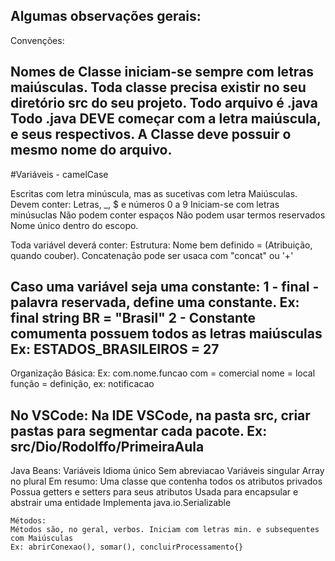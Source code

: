 Algumas observações gerais:
--
Convenções:

Nomes de Classe iniciam-se sempre com letras maiúsculas.
Toda classe precisa existir no seu diretório src do seu projeto.
Todo arquivo é .java
Todo .java DEVE começar com a letra maiúscula, e seus respectivos.
A Classe deve possuir o mesmo nome do arquivo.
--
#Variáveis - camelCase

Escritas com letra minúscula, mas as sucetivas com letra Maiúsculas.
Devem conter: Letras, _, $ e números 0 a 9
Iniciam-se com letras minúsuclas
Não podem conter espaços
Não podem usar termos reservados
Nome único dentro do escopo.

Toda variável deverá conter:
Estrutura: Nome bem definido = (Atribuição, quando couber).
Concatenação pode ser usaca com "concat" ou '+'

Caso uma variável seja uma constante:
1 - final - palavra reservada, define uma constante. Ex: final string BR = "Brasil"
2 - Constante comumenta possuem todos as letras maiúsculas Ex: ESTADOS_BRASILEIROS = 27
--
Organização Básica:
Ex: com.nome.funcao
com = comercial
nome = local
função = definição, ex: notificacao

No VSCode:
Na IDE VSCode, na pasta src, criar pastas para segmentar cada pacote.
Ex: src/Dio/Rodolffo/PrimeiraAula
--
Java Beans:
    Variáveis
    Idioma único
    Sem abreviacao
    Variáveis singular
    Array no plural
    Em resumo:
        Uma classe que contenha todos os atributos privados
        Possua getters e setters para seus atributos
        Usada para encapsular e abstrair uma entidade
        Implementa java.io.Serializable
    
    Métodos:
    Métodos são, no geral, verbos. Iniciam com letras min. e subsequentes com Maiúsculas
    Ex: abrirConexao(), somar(), concluirProcessamento{}
    

